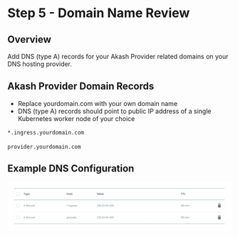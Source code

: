 # Step 5 - Domain Name Review

## Overview

Add DNS (type A) records for your Akash Provider related domains on your DNS hosting provider.

## Akash Provider Domain Records

* Replace yourdomain.com with your own domain name
* DNS (type A) records should point to public IP address of a single Kubernetes worker node of your choice

```
*.ingress.yourdomain.com

provider.yourdomain.com
```

## Example DNS Configuration

![](../../../.gitbook/assets/namecheapCapture.png)

